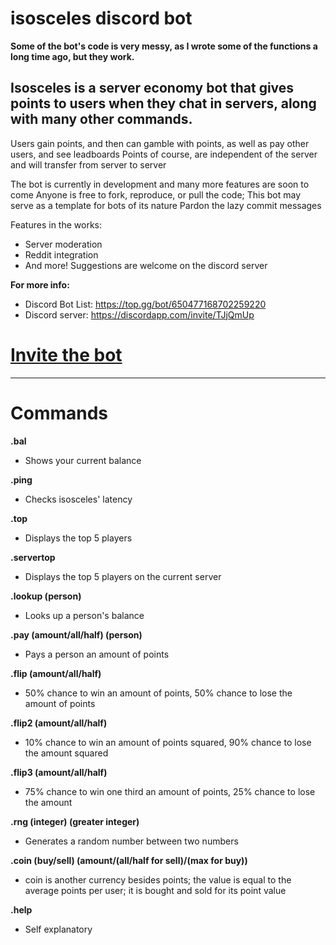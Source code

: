 # isosceles discord bot

**Some of the bot's code is very messy, as I wrote some of the functions a long time ago, but they work.**

## Isosceles is a server economy bot that gives points to users when they chat in servers, along with many other commands.

Users gain points, and then can gamble with points, as well as pay other users, and see leadboards
Points of course, are independent of the server and will transfer from server to server

The bot is currently in development and many more features are soon to come
Anyone is free to fork, reproduce, or pull the code; This bot may serve as a template for bots of its nature
Pardon the lazy commit messages

Features in the works:

  - Server moderation
  - Reddit integration
  - And more! Suggestions are welcome on the discord server

**For more info:**

  - Discord Bot List: https://top.gg/bot/650477168702259220
  - Discord server: https://discordapp.com/invite/TJjQmUp

# <a href="https://discordapp.com/api/oauth2/authorize?client_id=650477168702259220&permissions=8&scope=bot">Invite the bot</a> 

<hr>

# Commands

**.bal**

  - Shows your current balance
  
**.ping**

  - Checks isosceles' latency
 
**.top**

  - Displays the top 5 players
  
**.servertop**

  - Displays the top 5 players on the current server
  
**.lookup (person)**

  - Looks up a person's balance
  
**.pay (amount/all/half) (person)**

  - Pays a person an amount of points
  
**.flip (amount/all/half)**

  - 50% chance to win an amount of points, 50% chance to lose the amount of points
  
**.flip2 (amount/all/half)**

  - 10% chance to win an amount of points squared, 90% chance to lose the amount squared
  
**.flip3 (amount/all/half)**

  - 75% chance to win one third an amount of points, 25% chance to lose the amount
  
 **.rng (integer) (greater integer)**

  - Generates a random number between two numbers
  
 **.coin (buy/sell) (amount/(all/half for sell)/(max for buy))**

  - coin is another currency besides points; the value is equal to the average points per user; it is bought and sold for its point value
  
 **.help**

  - Self explanatory
